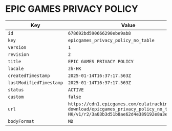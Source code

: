 # EPIC GAMES PRIVACY POLICY

| Key | Value |
| --- | ----- |
| `id` | `678692bd590666290ebe9ab8` |
| `key` | `epicgames_privacy_policy_no_table` |
| `version` | `1` |
| `revision` | `2` |
| `title` | `EPIC GAMES PRIVACY POLICY` |
| `locale` | `zh-HK` |
| `createdTimestamp` | `2025-01-14T16:37:17.563Z` |
| `lastModifiedTimestamp` | `2025-01-14T16:37:17.563Z` |
| `status` | `ACTIVE` |
| `custom` | `false` |
| `url` | `https://cdn1.epicgames.com/eulatracking-download/epicgames_privacy_policy_no_table/zh-HK/v1/r2/3a03b3d51b8ae62d4e389192e8a3ed3d.pdf` |
| `bodyFormat` | `MD` |

